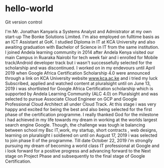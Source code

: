 # hello-world
Git version control 

I'm Mr. Jonathan Kanyaris a Systems Analyst and Admistrator at my own start-up The Bonke Solutions Limited. I'm also employed on fulltime basis as an ICT Assistant at GoK. I studied Diploma  in IT at KCA University and also awaiting graduation with Bachelor of Science in IT from the same institution. I joined Andela learning community in 2014 after Andela Kenya visited our main Campus in Ruaraka Nairobi for tech week fair and i enrolled for Mobile track/Android developer track but i wasn't successefully selected for the scholarship and was discontinued. I worked on in my endevours until April 2019 when Google Africa Certification Scholarship 4.0 were announced through a link on KCA University website www.kca.ac.ke and i tried my luck Subscribed, applied and watched content at pluralsight until on June 13, 2019 i was shortlisted for Google Africa Certification scholarship which is supported by Andela Learning Community (ALC 4.0) on Pluralsight and was selected to pursue Associate Cloud Engineer on GCP and Google Professional Cloud Architect all under Cloud Track. At this stage i was very happy and excited for being the best and also being selected for the first phase of the certification programme. I really thanked God for the milestone i had achieved in my life towards my dream in working at the worlds largest search engine Google. Though, the challenge was tough ie balancing between school my Bsc IT,work, my startup, short contracts , web designs, learning on pluralsight i soldiered on until on August 17, 2019 i was selected to join phase II of the programme. Till date October 22, 2019 i'm stronglly pursuing my dream of becoming a world class IT professional at Google and i look forward for a positive progress and advancing forward to the Next stage on Project Phase and subsequently to the final stage of Google Certification.
